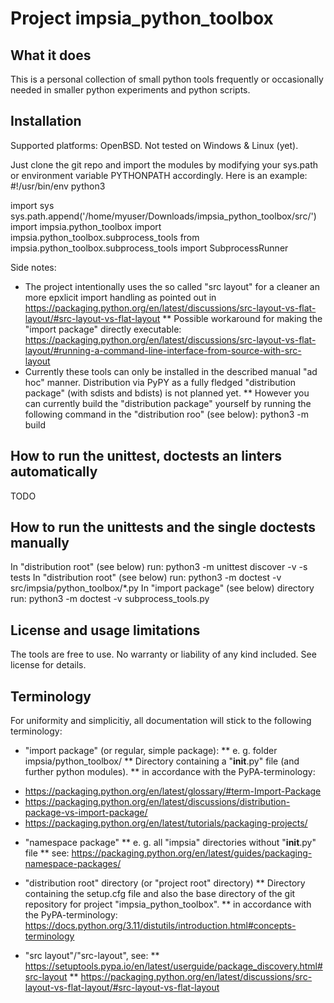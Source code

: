 # Project impsia_python_toolbox

## What it does ##
This is a personal collection of small python tools frequently or occasionally needed in smaller python experiments and python scripts.


## Installation ##
Supported platforms: OpenBSD. Not tested on Windows & Linux (yet).

Just clone the git repo and import the modules by modifying your sys.path or environment variable PYTHONPATH accordingly.
Here is an example:
#!/usr/bin/env python3

import sys
sys.path.append('/home/myuser/Downloads/impsia_python_toolbox/src/')
import impsia.python_toolbox
import impsia.python_toolbox.subprocess_tools
from impsia.python_toolbox.subprocess_tools import SubprocessRunner

Side notes:
* The project intentionally uses the so called "src layout" for a cleaner an more epxlicit import handling as pointed out in https://packaging.python.org/en/latest/discussions/src-layout-vs-flat-layout/#src-layout-vs-flat-layout
** Possible workaround for making the "import package" directly executable: https://packaging.python.org/en/latest/discussions/src-layout-vs-flat-layout/#running-a-command-line-interface-from-source-with-src-layout
* Currently these tools can only be installed in the described manual "ad hoc" manner. Distribution via PyPY as a fully fledged "distribution package" (with sdists and bdists) is not planned yet. 
** However you can currently build the "distribution package" yourself by running the following command in the "distribution roo" (see below): python3 -m build

## How to run the unittest, doctests an linters automatically ##

TODO


## How to run the unittests and the single doctests manually ##
In "distribution root" (see below) run: python3 -m unittest discover -v -s tests
In "distribution root" (see below) run: python3 -m doctest -v src/impsia/python_toolbox/*.py
In "import package" (see below) directory run: python3 -m doctest -v subprocess_tools.py


## License and usage limitations ##
The tools are free to use. No warranty or liability of any kind included. See license for details.


## Terminology ##
For uniformity and simplicitiy, all documentation will stick to the following terminology:

* "import package" (or regular, simple package):
** e. g. folder impsia/python_toolbox/
** Directory containing a "__init__.py" file (and further python modules).
** in accordance with the PyPA-terminology:
- https://packaging.python.org/en/latest/glossary/#term-Import-Package
- https://packaging.python.org/en/latest/discussions/distribution-package-vs-import-package/
- https://packaging.python.org/en/latest/tutorials/packaging-projects/

* "namespace package"
** e. g. all "impsia" directories without "__init__.py" file
** see: https://packaging.python.org/en/latest/guides/packaging-namespace-packages/

* "distribution root" directory (or "project root" directory)
** Directory containing the setup.cfg file and also the base directory of the git repository for project "impsia_python_toolbox".
** in accordance with the PyPA-terminology: https://docs.python.org/3.11/distutils/introduction.html#concepts-terminology

* "src layout"/"src-layout", see:
** https://setuptools.pypa.io/en/latest/userguide/package_discovery.html#src-layout
** https://packaging.python.org/en/latest/discussions/src-layout-vs-flat-layout/#src-layout-vs-flat-layout
